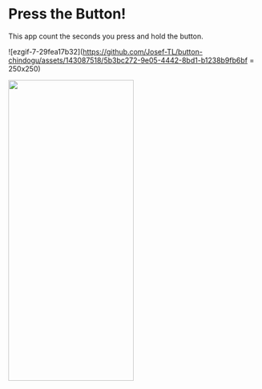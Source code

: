 # Press the Button!
This app count the seconds you press and hold the button.


![ezgif-7-29fea17b32](https://github.com/Josef-TL/button-chindogu/assets/143087518/5b3bc272-9e05-4442-8bd1-b1238b9fb6bf = 250x250)

<img src="https://github.com/Josef-TL/button-chindogu/assets/143087518/5b3bc272-9e05-4442-8bd1-b1238b9fb6bf" width="250" height="600" >
